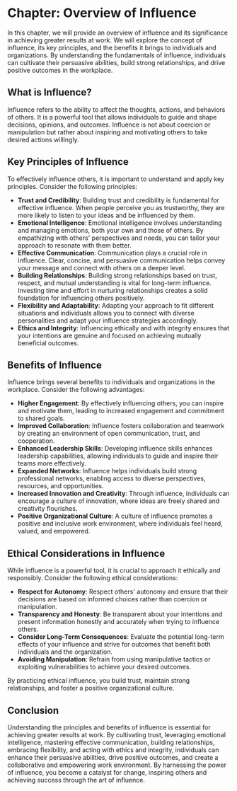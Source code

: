 Chapter: Overview of Influence
==============================

In this chapter, we will provide an overview of influence and its significance in achieving greater results at work. We will explore the concept of influence, its key principles, and the benefits it brings to individuals and organizations. By understanding the fundamentals of influence, individuals can cultivate their persuasive abilities, build strong relationships, and drive positive outcomes in the workplace.

What is Influence?
------------------

Influence refers to the ability to affect the thoughts, actions, and behaviors of others. It is a powerful tool that allows individuals to guide and shape decisions, opinions, and outcomes. Influence is not about coercion or manipulation but rather about inspiring and motivating others to take desired actions willingly.

Key Principles of Influence
---------------------------

To effectively influence others, it is important to understand and apply key principles. Consider the following principles:

* **Trust and Credibility**: Building trust and credibility is fundamental for effective influence. When people perceive you as trustworthy, they are more likely to listen to your ideas and be influenced by them.
* **Emotional Intelligence**: Emotional intelligence involves understanding and managing emotions, both your own and those of others. By empathizing with others' perspectives and needs, you can tailor your approach to resonate with them better.
* **Effective Communication**: Communication plays a crucial role in influence. Clear, concise, and persuasive communication helps convey your message and connect with others on a deeper level.
* **Building Relationships**: Building strong relationships based on trust, respect, and mutual understanding is vital for long-term influence. Investing time and effort in nurturing relationships creates a solid foundation for influencing others positively.
* **Flexibility and Adaptability**: Adapting your approach to fit different situations and individuals allows you to connect with diverse personalities and adapt your influence strategies accordingly.
* **Ethics and Integrity**: Influencing ethically and with integrity ensures that your intentions are genuine and focused on achieving mutually beneficial outcomes.

Benefits of Influence
---------------------

Influence brings several benefits to individuals and organizations in the workplace. Consider the following advantages:

* **Higher Engagement**: By effectively influencing others, you can inspire and motivate them, leading to increased engagement and commitment to shared goals.
* **Improved Collaboration**: Influence fosters collaboration and teamwork by creating an environment of open communication, trust, and cooperation.
* **Enhanced Leadership Skills**: Developing influence skills enhances leadership capabilities, allowing individuals to guide and inspire their teams more effectively.
* **Expanded Networks**: Influence helps individuals build strong professional networks, enabling access to diverse perspectives, resources, and opportunities.
* **Increased Innovation and Creativity**: Through influence, individuals can encourage a culture of innovation, where ideas are freely shared and creativity flourishes.
* **Positive Organizational Culture**: A culture of influence promotes a positive and inclusive work environment, where individuals feel heard, valued, and empowered.

Ethical Considerations in Influence
-----------------------------------

While influence is a powerful tool, it is crucial to approach it ethically and responsibly. Consider the following ethical considerations:

* **Respect for Autonomy**: Respect others' autonomy and ensure that their decisions are based on informed choices rather than coercion or manipulation.
* **Transparency and Honesty**: Be transparent about your intentions and present information honestly and accurately when trying to influence others.
* **Consider Long-Term Consequences**: Evaluate the potential long-term effects of your influence and strive for outcomes that benefit both individuals and the organization.
* **Avoiding Manipulation**: Refrain from using manipulative tactics or exploiting vulnerabilities to achieve your desired outcomes.

By practicing ethical influence, you build trust, maintain strong relationships, and foster a positive organizational culture.

Conclusion
----------

Understanding the principles and benefits of influence is essential for achieving greater results at work. By cultivating trust, leveraging emotional intelligence, mastering effective communication, building relationships, embracing flexibility, and acting with ethics and integrity, individuals can enhance their persuasive abilities, drive positive outcomes, and create a collaborative and empowering work environment. By harnessing the power of influence, you become a catalyst for change, inspiring others and achieving success through the art of influence.

